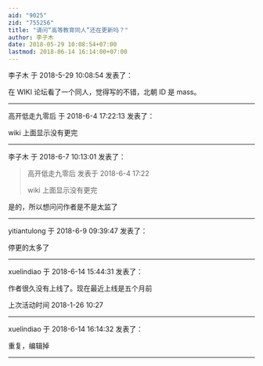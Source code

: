 ```yaml
---
aid: "9025"
zid: "755256"
title: "请问“高等教育同人”还在更新吗？"
author: 李子木
date: 2018-05-29 10:08:54+07:00
lastmod: 2018-06-14 16:14:00+07:00
---
```


李子木 于 2018-5-29 10:08:54 发表了：

在 WIKI 论坛看了一个同人，觉得写的不错，北朝 ID 是 mass。

---

高开低走九零后 于 2018-6-4 17:22:13 发表了：

wiki 上面显示没有更完

---

李子木 于 2018-6-7 10:13:01 发表了：

> 高开低走九零后 发表于 2018-6-4 17:22
>
> wiki 上面显示没有更完

是的，所以想问问作者是不是太监了

---

yitiantulong 于 2018-6-9 09:39:47 发表了：

停更的太多了

---

xuelindiao 于 2018-6-14 15:44:31 发表了：

作者很久没有上线了。现在最近上线是五个月前

上次活动时间 2018-1-26 10:27

---

xuelindiao 于 2018-6-14 16:14:32 发表了：

重复，编辑掉

---
